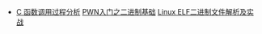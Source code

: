 * [C 函数调用过程分析](https://mp.weixin.qq.com/s/6vjw6K97btDpucEUo9Q4cg)
[PWN入门之二进制基础](https://mp.weixin.qq.com/s/BE0bKukPLi2ndcSV9UcAeg)
[Linux ELF二进制文件解析及实战](https://mp.weixin.qq.com/s/Q4xrm8xraTwYMd6DMRGROA)